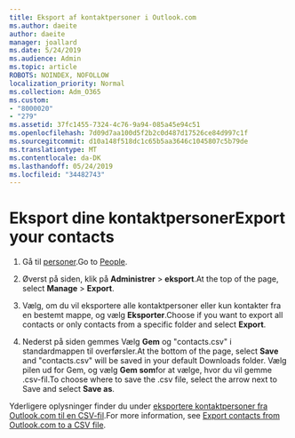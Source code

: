 ```yaml
---
title: Eksport af kontaktpersoner i Outlook.com
ms.author: daeite
author: daeite
manager: joallard
ms.date: 5/24/2019
ms.audience: Admin
ms.topic: article
ROBOTS: NOINDEX, NOFOLLOW
localization_priority: Normal
ms.collection: Adm_O365
ms.custom:
- "8000020"
- "279"
ms.assetid: 37fc1455-7324-4c76-9a94-085a45e94c51
ms.openlocfilehash: 7d09d7aa100d5f2b2c0d487d17526ce84d997c1f
ms.sourcegitcommit: d10a148f518dc1c65b5aa3646c1045807c5b79de
ms.translationtype: MT
ms.contentlocale: da-DK
ms.lasthandoff: 05/24/2019
ms.locfileid: "34482743"
---
```

# <a name="export-your-contacts"></a><span data-ttu-id="889ef-102">Eksport dine kontaktpersoner</span><span class="sxs-lookup"><span data-stu-id="889ef-102">Export your contacts</span></span>

1. <span data-ttu-id="889ef-103">Gå til [personer](https://outlook.live.com/people/).</span><span class="sxs-lookup"><span data-stu-id="889ef-103">Go to [People](https://outlook.live.com/people/).</span></span>

2. <span data-ttu-id="889ef-104">Øverst på siden, klik på **Administrer** \> **eksport**.</span><span class="sxs-lookup"><span data-stu-id="889ef-104">At the top of the page, select **Manage** \> **Export**.</span></span>

3. <span data-ttu-id="889ef-105">Vælg, om du vil eksportere alle kontaktpersoner eller kun kontakter fra en bestemt mappe, og vælg **Eksporter**.</span><span class="sxs-lookup"><span data-stu-id="889ef-105">Choose if you want to export all contacts or only contacts from a specific folder and select **Export**.</span></span>

4. <span data-ttu-id="889ef-106">Nederst på siden gemmes Vælg **Gem** og "contacts.csv" i standardmappen til overførsler.</span><span class="sxs-lookup"><span data-stu-id="889ef-106">At the bottom of the page, select **Save** and "contacts.csv" will be saved in your default Downloads folder.</span></span> <span data-ttu-id="889ef-107">Vælg pilen ud for Gem, og vælg **Gem som**for at vælge, hvor du vil gemme .csv-fil.</span><span class="sxs-lookup"><span data-stu-id="889ef-107">To choose where to save the .csv file, select the arrow next to Save and select **Save as**.</span></span>

<span data-ttu-id="889ef-108">Yderligere oplysninger finder du under [eksportere kontaktpersoner fra Outlook.com til en CSV-fil](https://go.microsoft.com/fwlink/p/?linkid=873137).</span><span class="sxs-lookup"><span data-stu-id="889ef-108">For more information, see [Export contacts from Outlook.com to a CSV file](https://go.microsoft.com/fwlink/p/?linkid=873137).</span></span>